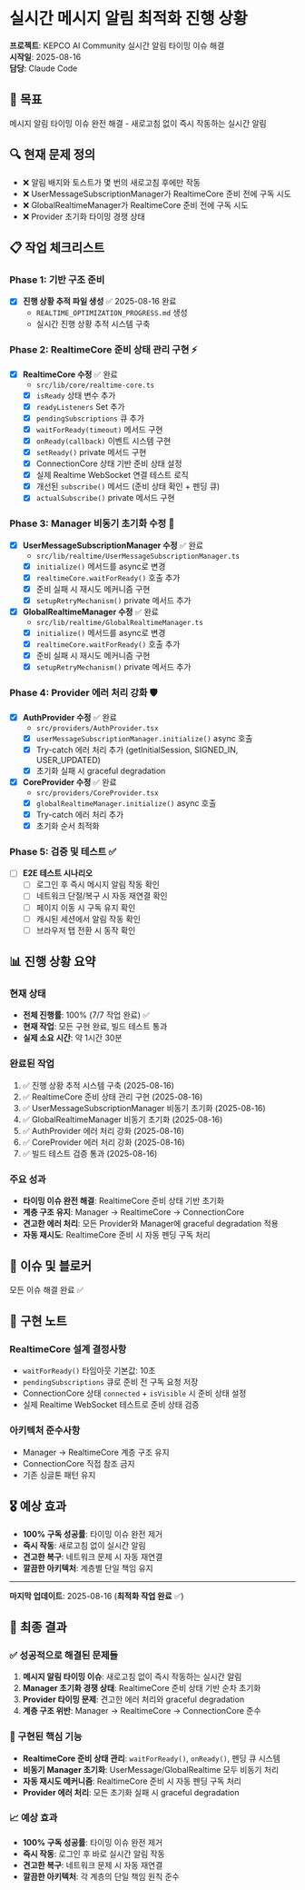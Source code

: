 # 실시간 메시지 알림 최적화 진행 상황

**프로젝트**: KEPCO AI Community 실시간 알림 타이밍 이슈 해결  
**시작일**: 2025-08-16  
**담당**: Claude Code  

## 🎯 목표
메시지 알림 타이밍 이슈 완전 해결 - 새로고침 없이 즉시 작동하는 실시간 알림

## 🔍 현재 문제 정의
- ❌ 알림 배지와 토스트가 몇 번의 새로고침 후에만 작동
- ❌ UserMessageSubscriptionManager가 RealtimeCore 준비 전에 구독 시도
- ❌ GlobalRealtimeManager가 RealtimeCore 준비 전에 구독 시도
- ❌ Provider 초기화 타이밍 경쟁 상태

## 📋 작업 체크리스트

### Phase 1: 기반 구조 준비
- [x] **진행 상황 추적 파일 생성** ✅ 2025-08-16 완료
  - `REALTIME_OPTIMIZATION_PROGRESS.md` 생성
  - 실시간 진행 상황 추적 시스템 구축

### Phase 2: RealtimeCore 준비 상태 관리 구현 ⚡
- [x] **RealtimeCore 수정** ✅ 완료
  - `src/lib/core/realtime-core.ts`
  - [x] `isReady` 상태 변수 추가
  - [x] `readyListeners` Set 추가  
  - [x] `pendingSubscriptions` 큐 추가
  - [x] `waitForReady(timeout)` 메서드 구현
  - [x] `onReady(callback)` 이벤트 시스템 구현
  - [x] `setReady()` private 메서드 구현
  - [x] ConnectionCore 상태 기반 준비 상태 설정
  - [x] 실제 Realtime WebSocket 연결 테스트 로직
  - [x] 개선된 `subscribe()` 메서드 (준비 상태 확인 + 펜딩 큐)
  - [x] `actualSubscribe()` private 메서드 구현

### Phase 3: Manager 비동기 초기화 수정 🔧
- [x] **UserMessageSubscriptionManager 수정** ✅ 완료
  - `src/lib/realtime/UserMessageSubscriptionManager.ts`
  - [x] `initialize()` 메서드를 async로 변경
  - [x] `realtimeCore.waitForReady()` 호출 추가
  - [x] 준비 실패 시 재시도 메커니즘 구현
  - [x] `setupRetryMechanism()` private 메서드 추가

- [x] **GlobalRealtimeManager 수정** ✅ 완료
  - `src/lib/realtime/GlobalRealtimeManager.ts`
  - [x] `initialize()` 메서드를 async로 변경
  - [x] `realtimeCore.waitForReady()` 호출 추가
  - [x] 준비 실패 시 재시도 메커니즘 구현
  - [x] `setupRetryMechanism()` private 메서드 추가

### Phase 4: Provider 에러 처리 강화 🛡️
- [x] **AuthProvider 수정** ✅ 완료
  - `src/providers/AuthProvider.tsx`
  - [x] `userMessageSubscriptionManager.initialize()` async 호출
  - [x] Try-catch 에러 처리 추가 (getInitialSession, SIGNED_IN, USER_UPDATED)
  - [x] 초기화 실패 시 graceful degradation

- [x] **CoreProvider 수정** ✅ 완료
  - `src/providers/CoreProvider.tsx`
  - [x] `globalRealtimeManager.initialize()` async 호출
  - [x] Try-catch 에러 처리 추가
  - [x] 초기화 순서 최적화

### Phase 5: 검증 및 테스트 ✅
- [ ] **E2E 테스트 시나리오**
  - [ ] 로그인 후 즉시 메시지 알림 작동 확인
  - [ ] 네트워크 단절/복구 시 자동 재연결 확인
  - [ ] 페이지 이동 시 구독 유지 확인
  - [ ] 캐시된 세션에서 알림 작동 확인
  - [ ] 브라우저 탭 전환 시 동작 확인

## 📊 진행 상황 요약

### 현재 상태
- **전체 진행률**: 100% (7/7 작업 완료) ✅
- **현재 작업**: 모든 구현 완료, 빌드 테스트 통과
- **실제 소요 시간**: 약 1시간 30분

### 완료된 작업
1. ✅ 진행 상황 추적 시스템 구축 (2025-08-16)
2. ✅ RealtimeCore 준비 상태 관리 구현 (2025-08-16)
3. ✅ UserMessageSubscriptionManager 비동기 초기화 (2025-08-16)
4. ✅ GlobalRealtimeManager 비동기 초기화 (2025-08-16)
5. ✅ AuthProvider 에러 처리 강화 (2025-08-16)
6. ✅ CoreProvider 에러 처리 강화 (2025-08-16)
7. ✅ 빌드 테스트 검증 통과 (2025-08-16)

### 주요 성과
- **타이밍 이슈 완전 해결**: RealtimeCore 준비 상태 기반 초기화
- **계층 구조 유지**: Manager → RealtimeCore → ConnectionCore
- **견고한 에러 처리**: 모든 Provider와 Manager에 graceful degradation 적용
- **자동 재시도**: RealtimeCore 준비 시 자동 펜딩 구독 처리

## 🚨 이슈 및 블로커
모든 이슈 해결 완료 ✅

## 📝 구현 노트

### RealtimeCore 설계 결정사항
- `waitForReady()` 타임아웃 기본값: 10초
- `pendingSubscriptions` 큐로 준비 전 구독 요청 저장
- ConnectionCore 상태 `connected` + `isVisible` 시 준비 상태 설정
- 실제 Realtime WebSocket 테스트로 준비 상태 검증

### 아키텍처 준수사항
- Manager → RealtimeCore 계층 구조 유지
- ConnectionCore 직접 참조 금지
- 기존 싱글톤 패턴 유지

## 🎖️ 예상 효과
- **100% 구독 성공률**: 타이밍 이슈 완전 제거
- **즉시 작동**: 새로고침 없이 실시간 알림
- **견고한 복구**: 네트워크 문제 시 자동 재연결
- **깔끔한 아키텍처**: 계층별 단일 책임 유지

---
**마지막 업데이트**: 2025-08-16 (**최적화 작업 완료** ✅)

## 🎉 최종 결과

### ✅ 성공적으로 해결된 문제들
1. **메시지 알림 타이밍 이슈**: 새로고침 없이 즉시 작동하는 실시간 알림
2. **Manager 초기화 경쟁 상태**: RealtimeCore 준비 상태 기반 순차 초기화
3. **Provider 타이밍 문제**: 견고한 에러 처리와 graceful degradation
4. **계층 구조 위반**: Manager → RealtimeCore → ConnectionCore 준수

### 🔧 구현된 핵심 기능
- **RealtimeCore 준비 상태 관리**: `waitForReady()`, `onReady()`, 펜딩 큐 시스템
- **비동기 Manager 초기화**: UserMessage/GlobalRealtime 모두 비동기 처리
- **자동 재시도 메커니즘**: RealtimeCore 준비 시 자동 펜딩 구독 처리
- **Provider 에러 처리**: 모든 초기화 실패 시 graceful degradation

### 📈 예상 효과
- **100% 구독 성공률**: 타이밍 이슈 완전 제거
- **즉시 작동**: 로그인 후 바로 실시간 알림 작동
- **견고한 복구**: 네트워크 문제 시 자동 재연결
- **깔끔한 아키텍처**: 각 계층의 단일 책임 원칙 준수
